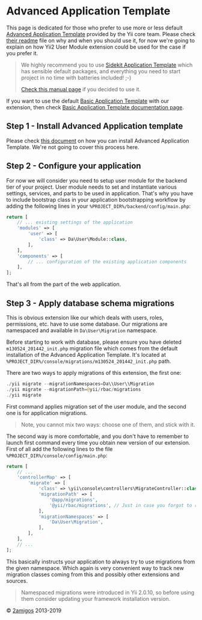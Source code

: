 Advanced Application Template
=============================

This page is dedicated for those who prefer to use more or less default
[Advanced Application Template](https://github.com/yiisoft/yii2-app-advanced) provided by the Yii core team. Please
check [their readme](https://github.com/yiisoft/yii2-app-advanced#readme) file on why and when you should use it,
for now we're going to explain on how Yii2 User Module extension could be used for the case if you prefer it.

> We highly recommend you to use [Sidekit Application Template](https://github.com/sidekit/yii2-app-template) which has sensible default
packages, and everything you need to start project in no time with batteries included! ;-)
>
> [Check this manual page](sidekit-application-template.md) if you decided to use it.

If you want to use the default [Basic Application Template](https://github.com/yiisoft/yii2-app-basic) with our
extension, then check [Basic Application Template documentation page](yii2-application-template.md).

Step 1 - Install Advanced Application template
----------------------------------------------

Please check [this document](https://github.com/yiisoft/yii2-app-advanced/blob/master/docs/guide/start-installation.md)
on how you can install Advanced Application Template. We're not going to cover this process here.

Step 2 - Configure your application
-----------------------------------

For now we will consider you need to setup user module for the backend tier of your project. User module needs to set
and instantiate various settings, services, and parts to be used in application. That's why you have to include
bootstrap class in your application bootstrapping workflow by adding the following lines in your
`%PROJECT_DIR%/backend/config/main.php`:

```php
return [
    // ... existing settings of the application
    'modules' => [
        'user' => [
            'class' => Da\User\Module::class,
        ],
    ],
    'components' => [
        // ... configuration of the existing application components
    ],
];
```

That's all from the part of the web application.

Step 3 - Apply database schema migrations
-----------------------------------------

This is obvious extension like our which deals with users, roles, permissions, etc. have to use some database.
Our migrations are namespaced and available in `Da\User\Migration` namespace.

Before starting to work with database, please ensure you have deleted `m130524_201442_init.php` migration file
which comes from the default installation of the Advanced Application Template. It's located at
`%PROJECT_DIR%/console/migrations/m130524_201442_init.php` path.

There are two ways to apply migrations of this extension, the first one:

```php
./yii migrate --migrationNamespaces=Da\\User\\Migration
./yii migrate --migrationPath=@yii/rbac/migrations
./yii migrate
```

First command applies migration set of the user module, and the second one is for application migrations.

> Note, you cannot mix two ways: choose one of them, and stick with it.

The second way is more comfortable, and you don't have to remember to launch first command every time you obtain
new version of our extension. First of all add the following lines to the file
`%PROJECT_DIR%/console/config/main.php`:

```php
return [
    // ...
    'controllerMap' => [
        'migrate' => [
            'class' => \yii\console\controllers\MigrateController::class,
            'migrationPath' => [
                '@app/migrations',
                '@yii/rbac/migrations', // Just in case you forgot to run it on console (see next note)
            ],
            'migrationNamespaces' => [
                'Da\User\Migration',
            ],
        ],
    ],
    // ...
];
```

This basically instructs your application to always try to use migrations from the given namespace. Which again
is very convenient way to track new migration classes coming from this and possibly other extensions and sources.

> Namespaced migrations were introduced in Yii 2.0.10, so before using them consider updating your framework
> installation version.


© [2amigos](http://www.2amigos.us/) 2013-2019
